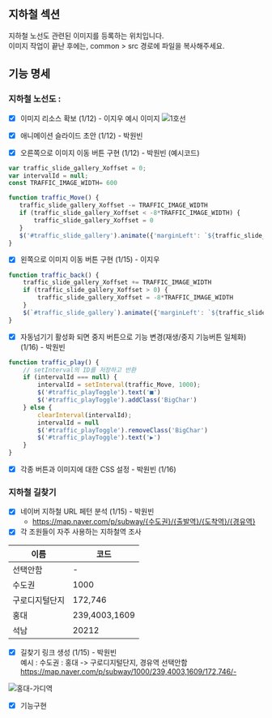 ## 지하철 섹션
지하철 노선도 관련된 이미지를 등록하는 위치입니다.  
이미지 작업이 끝난 후에는, common > src 경로에 파일을 복사해주세요.

## 기능 명세
### 지하철 노선도 :
- [x] 이미지 리소스 확보 (1/12)  - 이지우
 예시 이미지
![1호선](https://mblogthumb-phinf.pstatic.net/20150627_37/revolutio419_1435375888142XpTtP_PNG/LINE_1.png?type=w420)
- [x] 애니메이션 슬라이드 초안 (1/12) - 박원빈
  
- [x] 오른쪽으로 이미지 이동 버튼 구현 (1/12) - 박원빈 (예시코드)
 ```js
var traffic_slide_gallery_Xoffset = 0;
var intervalId = null;
const TRAFFIC_IMAGE_WIDTH= 600

function traffic_Move() {
    traffic_slide_gallery_Xoffset -= TRAFFIC_IMAGE_WIDTH
    if (traffic_slide_gallery_Xoffset < -8*TRAFFIC_IMAGE_WIDTH) {
        traffic_slide_gallery_Xoffset = 0
    }
    $('#traffic_slide_gallery').animate({'marginLeft': `${traffic_slide_gallery_Xoffset}px`}, 300)
}
```

- [x] 왼쪽으로 이미지 이동 버튼 구현 (1/15) - 이지우

```js
function traffic_back() {
    traffic_slide_gallery_Xoffset += TRAFFIC_IMAGE_WIDTH
    if (traffic_slide_gallery_Xoffset > 0) {
        traffic_slide_gallery_Xoffset = -8*TRAFFIC_IMAGE_WIDTH
    }
    $(`#traffic_slide_gallery`).animate({'marginLeft': `${traffic_slide_gallery_Xoffset}px`}, 300)
}
```

- [x] 자동넘기기 활성화 되면 중지 버튼으로 기능 변경(재생/중지 기능버튼 일체화) (1/16) - 박원빈

```js
function traffic_play() {
    // setInterval의 ID를 저장하고 반환
    if (intervalId === null) {
        intervalId = setInterval(traffic_Move, 1000);
        $('#traffic_playToggle').text('■')
        $('#traffic_playToggle').addClass('BigChar')
    } else {
        clearInterval(intervalId);
        intervalId = null
        $('#traffic_playToggle').removeClass('BigChar')
        $('#traffic_playToggle').text('▶')
    }
}
```

- [x] 각종 버튼과 이미지에 대한 CSS 설정 - 박원빈 (1/16)

### 지하철 길찾기
- [x] 네이버 지하철 URL 페턴 분석 (1/15) - 박원빈
  - https://map.naver.com/p/subway/{수도권}/{출발역}/{도착역}/{경유역}
- [x] 각 조원들이 자주 사용하는 지하철역 조사

| 이름  | 코드   |
|-----|------|
| 선택안함 | - |
| 수도권 | 1000 |
| 구로디지털단지 | 172,746 | 
| 홍대 | 239,4003,1609|
| 석남 | 20212 |

- [x] 길찾기 링크 생성 (1/15) - 박원빈  
예시 : 수도권 : 홍대 -> 구로디지털단지, 경유역 선택안함
https://map.naver.com/p/subway/1000/239,4003,1609/172,746/-

![홍대-가디역](https://map.naver.com/p/subway/1000/239,4003,1609/172,746/-)

- [x] 기능구현
